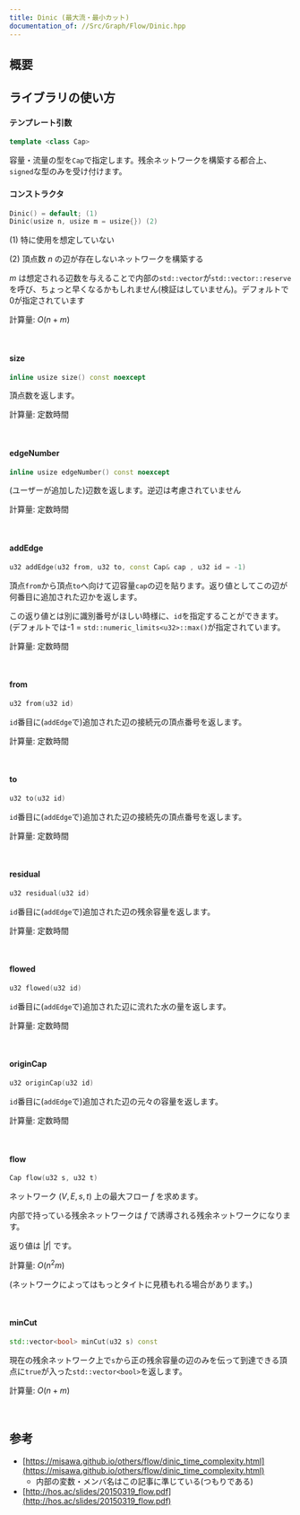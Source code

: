 ```yaml
---
title: Dinic (最大流・最小カット)
documentation_of: //Src/Graph/Flow/Dinic.hpp
---
```


## 概要

## ライブラリの使い方

#### テンプレート引数

```cpp
template <class Cap>
```

容量・流量の型を`Cap`で指定します。残余ネットワークを構築する都合上、`signed`な型のみを受け付けます。


#### コンストラクタ

```cpp
Dinic() = default; (1)
Dinic(usize n, usize m = usize{}) (2)
```

(1) 特に使用を想定していない

(2) 頂点数 $n$ の辺が存在しないネットワークを構築する

$m$ は想定される辺数を与えることで内部の`std::vector`が`std::vector::reserve`を呼び、ちょっと早くなるかもしれません(検証はしていません)。デフォルトで0が指定されています

計算量: $O(n + m)$

<br />

#### size

```cpp
inline usize size() const noexcept
```

頂点数を返します。

計算量: 定数時間

<br />

#### edgeNumber

```cpp
inline usize edgeNumber() const noexcept
```

(ユーザーが追加した)辺数を返します。逆辺は考慮されていません

計算量: 定数時間

<br />

#### addEdge

```cpp
u32 addEdge(u32 from, u32 to, const Cap& cap , u32 id = -1)
```

頂点`from`から頂点`to`へ向けて辺容量`cap`の辺を貼ります。返り値としてこの辺が何番目に追加された辺かを返します。

この返り値とは別に識別番号がほしい時様に、`id`を指定することができます。(デフォルトでは-1 = `std::numeric_limits<u32>::max()`が指定されています。

計算量: 定数時間

<br />

#### from

```cpp
u32 from(u32 id)
```

`id`番目に(`addEdge`で)追加された辺の接続元の頂点番号を返します。

計算量: 定数時間

<br />

#### to

```cpp
u32 to(u32 id)
```

`id`番目に(`addEdge`で)追加された辺の接続先の頂点番号を返します。

計算量: 定数時間

<br />

#### residual

```cpp
u32 residual(u32 id)
```

`id`番目に(`addEdge`で)追加された辺の残余容量を返します。

計算量: 定数時間

<br />

#### flowed

```cpp
u32 flowed(u32 id)
```

`id`番目に(`addEdge`で)追加された辺に流れた水の量を返します。

計算量: 定数時間

<br />

#### originCap

```cpp
u32 originCap(u32 id)
```

`id`番目に(`addEdge`で)追加された辺の元々の容量を返します。

計算量: 定数時間

<br />

#### flow

```cpp
Cap flow(u32 s, u32 t)
```

ネットワーク $(V, E, s, t)$ 上の最大フロー $f$ を求めます。

内部で持っている残余ネットワークは $f$ で誘導される残余ネットワークになります。

返り値は $|f|$ です。

計算量: $O(n^{2}m)$

(ネットワークによってはもっとタイトに見積もれる場合があります。)

<br />

#### minCut

```cpp
std::vector<bool> minCut(u32 s) const
```

現在の残余ネットワーク上で`s`から正の残余容量の辺のみを伝って到達できる頂点に`true`が入った`std::vector<bool>`を返します。

計算量: $O(n + m)$

<br />

## 参考

- [https://misawa.github.io/others/flow/dinic_time_complexity.html](https://misawa.github.io/others/flow/dinic_time_complexity.html)
   - 内部の変数・メンバ名はこの記事に準じている(つもりである)
- [http://hos.ac/slides/20150319_flow.pdf](http://hos.ac/slides/20150319_flow.pdf)


